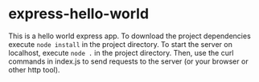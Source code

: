 # express-hello-world
This is a hello world express app.
To download the project dependencies execute `node install` in the project directory.
To start the server on localhost, execute `node .` in the project directory.
Then, use the curl commands in index.js to send requests to the server (or your browser or other http tool).